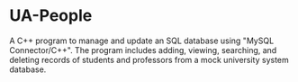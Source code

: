 # UA-People
A C++ program to manage and update an SQL database using "MySQL Connector/C++".
The program includes adding, viewing, searching, and deleting records of students and professors from a mock university system database.
